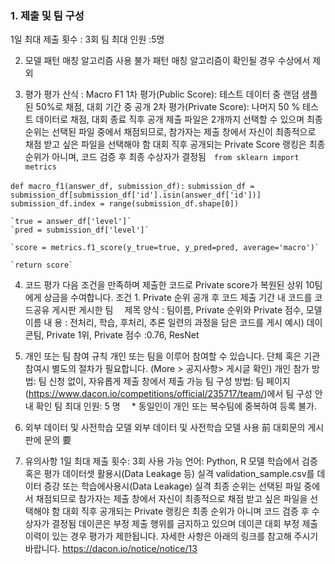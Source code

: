 ### 1. 제출 및 팀 구성
1일 최대 제출 횟수 : 3회
팀 최대 인원 :5명
⠀

2. 모델
패턴 매칭 알고리즘 사용 불가
패턴 매칭 알고리즘이 확인될 경우 수상에서 제외
⠀

3. 평가
평가 산식 : Macro F1
1차 평가(Public Score): 테스트 데이터 중 랜덤 샘플 된 50%로 채점, 대회 기간 중 공개
2차 평가(Private Score): 나머지 50 % 테스트 데이터로 채점, 대회 종료 직후 공개
제출 파일은 2개까지 선택할 수 있으며 최종 순위는 선택된 파일 중에서 채점되므로, 참가자는 제출 창에서 자신이 최종적으로 채점 받고 싶은 파일을 선택해야 함
대회 직후 공개되는 Private Score 랭킹은 최종 순위가 아니며, 코드 검증 후 최종 수상자가 결정됨
`⠀from sklearn import metrics`

`def macro_f1(answer_df, submission_df):`
    `submission_df = submission_df[submission_df['id'].isin(answer_df['id'])]`
    `submission_df.index = range(submission_df.shape[0])`
    
    `true = answer_df['level']`
    `pred = submission_df['level']`
    
    `score = metrics.f1_score(y_true=true, y_pred=pred, average='macro')`
    
    `return score`
4. 코드 평가
다음 조건을 만족하며 제출한 코드로 Private score가 복원된 상위 10팀에게 상금을 수여합니다.
조건 1. Private 순위 공개 후 코드 제출 기간 내 코드를 코드공유 게시판 게시한 팀
⠀ 제목 양식 : 팀이름, Private 순위와 Private 점수, 모델 이름 내 용 : 전처리, 학습, 후처리, 추론 일련의 과정을 담은 코드를 게시 예시) 데이콘팀, Private 1위, Private 점수 :0.76, ResNet

5. 개인 또는 팀 참여 규칙
개인 또는 팀을 이루어 참여할 수 있습니다.
단체 혹은 기관 참여시 별도의 절차가 필요합니다. (More > 공지사항> 게시글 확인)
개인 참가 방법: 팀 신청 없이, 자유롭게 제출 창에서 제출 가능
팀 구성 방법: 팀 페이지(https://www.dacon.io/competitions/official/235717/team/)에서 팀 구성 안내 확인
팀 최대 인원: 5 명
⠀          * 동일인이 개인 또는 복수팀에 중복하여 등록 불가.

6. 외부 데이터 및 사전학습 모델
외부 데이터 및 사전학습 모델 사용 前 대회문의 게시판에 문의 要
⠀

7. 유의사항
1일 최대 제출 횟수: 3회
사용 가능 언어: Python, R
모델 학습에서 검증 혹은 평가 데이터셋 활용시(Data Leakage 등) 실격
validation_sample.csv를 데이터 증강 또는 학습에사용시(Data Leakage) 실격
최종 순위는 선택된 파일 중에서 채점되므로 참가자는 제출 창에서 자신이 최종적으로 채점 받고 싶은 파일을 선택해야 함
대회 직후 공개되는 Private 랭킹은 최종 순위가 아니며 코드 검증 후 수상자가 결정됨
데이콘은 부정 제출 행위를 금지하고 있으며 데이콘 대회 부정 제출 이력이 있는 경우 평가가 제한됩니다. 자세한 사항은 아래의 링크를 참고해 주시기 바랍니다. https://dacon.io/notice/notice/13

